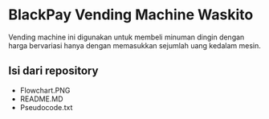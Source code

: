 # BlackPay Vending Machine Waskito

Vending machine ini digunakan untuk membeli minuman dingin dengan harga bervariasi hanya dengan memasukkan sejumlah uang kedalam mesin.

## Isi dari repository 
- Flowchart.PNG
- README.MD
- Pseudocode.txt